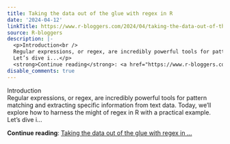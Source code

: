 ```yaml
---
title: Taking the data out of the glue with regex in R
date: '2024-04-12'
linkTitle: https://www.r-bloggers.com/2024/04/taking-the-data-out-of-the-glue-with-regex-in-r/
source: R-bloggers
description: |-
  <p>Introduction<br />
  Regular expressions, or regex, are incredibly powerful tools for pattern matching and extracting specific information from text data. Today, we’ll explore how to harness the might of regex in R with a practical example.<br />
  Let’s dive i...</p>
  <strong>Continue reading</strong>: <a href="https://www.r-bloggers.com/2024/04/taking-the-data-out-of-the-glue-with-regex-in-r/">Taking the data out of the glue with regex in ...
disable_comments: true
---
```

<p>Introduction<br />
Regular expressions, or regex, are incredibly powerful tools for pattern matching and extracting specific information from text data. Today, we’ll explore how to harness the might of regex in R with a practical example.<br />
Let’s dive i...</p>
<strong>Continue reading</strong>: <a href="https://www.r-bloggers.com/2024/04/taking-the-data-out-of-the-glue-with-regex-in-r/">Taking the data out of the glue with regex in ...